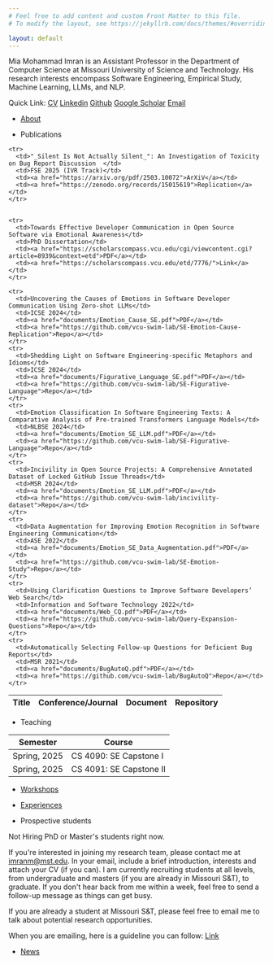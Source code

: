 ```yaml
---
# Feel free to add content and custom Front Matter to this file.
# To modify the layout, see https://jekyllrb.com/docs/themes/#overriding-theme-defaults

layout: default
---
```


Mia Mohammad Imran is an Assistant Professor in the Department of Computer Science at Missouri University of Science and Technology. His research interests encompass Software Engineering, Empirical Study, Machine Learning, LLMs, and NLP.

Quick Link: [CV](assets/documents/CV.pdf) [Linkedin](https://linkedin.com/in/imranraad) [Github](https://github.com/imranraad07) [Google Scholar](https://scholar.google.com/citations?user=uVCaRjAAAAAJ&hl=en) [Email](mailto:imranm@mst.edu)

- [About](about.md)

<!-- - [Publications](posts/publications.html) -->

- Publications

<table>
  <thead>
    <tr>
      <th>Title</th>
      <th>Conference/Journal</th>
      <th>Document</th>
      <th>Repository</th>
    </tr>
  </thead>
  <tbody>

    <tr>
      <td>"_Silent Is Not Actually Silent_": An Investigation of Toxicity on Bug Report Discussion 	</td>
      <td>FSE 2025 (IVR Track)</td>
      <td><a href="https://arxiv.org/pdf/2503.10072">ArXiV</a></td>
      <td><a href="https://zenodo.org/records/15015619">Replication</a></td>
    </tr>


    <tr>
      <td>Towards Effective Developer Communication in Open Source Software via Emotional Awareness</td>
      <td>PhD Dissertation</td>
      <td><a href="https://scholarscompass.vcu.edu/cgi/viewcontent.cgi?article=8939&context=etd">PDF</a></td>
      <td><a href="https://scholarscompass.vcu.edu/etd/7776/">Link</a></td>
    </tr>

    <tr>
      <td>Uncovering the Causes of Emotions in Software Developer Communication Using Zero-shot LLMs</td>
      <td>ICSE 2024</td>
      <td><a href="documents/Emotion_Cause_SE.pdf">PDF</a></td>
      <td><a href="https://github.com/vcu-swim-lab/SE-Emotion-Cause-Replication">Repo</a></td>
    </tr>
    <tr>
      <td>Shedding Light on Software Engineering-specific Metaphors and Idioms</td>
      <td>ICSE 2024</td>
      <td><a href="documents/Figurative_Language_SE.pdf">PDF</a></td>
      <td><a href="https://github.com/vcu-swim-lab/SE-Figurative-Language">Repo</a></td>
    </tr>
    <tr>
      <td>Emotion Classification In Software Engineering Texts: A Comparative Analysis of Pre-trained Transformers Language Models</td>
      <td>NLBSE 2024</td>
      <td><a href="documents/Emotion_SE_LLM.pdf">PDF</a></td>
      <td><a href="https://github.com/vcu-swim-lab/SE-Figurative-Language">Repo</a></td>
    </tr>
    <tr>
      <td>Incivility in Open Source Projects: A Comprehensive Annotated Dataset of Locked GitHub Issue Threads</td>
      <td>MSR 2024</td>
      <td><a href="documents/Emotion_SE_LLM.pdf">PDF</a></td>
      <td><a href="https://github.com/vcu-swim-lab/incivility-dataset">Repo</a></td>
    </tr>
    <tr>
      <td>Data Augmentation for Improving Emotion Recognition in Software Engineering Communication</td>
      <td>ASE 2022</td>
      <td><a href="documents/Emotion_SE_Data_Augmentation.pdf">PDF</a></td>
      <td><a href="https://github.com/vcu-swim-lab/SE-Emotion-Study">Repo</a></td>
    </tr>
    <tr>
      <td>Using Clarification Questions to Improve Software Developers’ Web Search</td>
      <td>Information and Software Technology 2022</td>
      <td><a href="documents/Web_CQ.pdf">PDF</a></td>
      <td><a href="https://github.com/vcu-swim-lab/Query-Expansion-Questions">Repo</a></td>
    </tr>
    <tr>
      <td>Automatically Selecting Follow-up Questions for Deficient Bug Reports</td>
      <td>MSR 2021</td>
      <td><a href="documents/BugAutoQ.pdf">PDF</a></td>
      <td><a href="https://github.com/vcu-swim-lab/BugAutoQ">Repo</a></td>
    </tr>
  </tbody>
</table>


<!-- - [Teaching](posts/teaching.html) -->

- Teaching

<table>
  <thead>
    <tr>
      <th>Semester</th>
      <th>Course</th>
    </tr>
  </thead>
    <body>
    <tr>
        <td>Spring, 2025</td>
        <td>CS 4090: SE Capstone I</td>
    </tr>
    <tr>
        <td>Spring, 2025</td>
        <td>CS 4091: SE Capstone II</td>
    </tr>
    </body>
</table>

- [Workshops](posts/workshops.html)

- [Experiences](posts/experiences.html)

<!-- - [Prospective students](posts/advising.html) -->

- Prospective students

Not Hiring PhD or Master's students right now.

If you're interested in joining my research team, please contact me at imranm@mst.edu. In your email, include a brief introduction, interests and attach your CV (if you can). I am currently recruiting students at all levels, from undergraduate and masters (if you are already in Missouri S&T), to graduate. If you don't hear back from me within a week, feel free to send a follow-up message as things can get busy. 

If you are already a student at Missouri S&T, please feel free to email me to talk about potential research opportunities.

When you are emailing, here is a guideline you can follow: [Link](https://uvasrg.github.io/prospective/)

- [News](posts/news.html)


